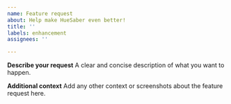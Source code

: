 ```yaml
---
name: Feature request
about: Help make HueSaber even better!
title: ''
labels: enhancement
assignees: ''

---
```


**Describe your request**
A clear and concise description of what you want to happen.

**Additional context**
Add any other context or screenshots about the feature request here.
